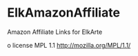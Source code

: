 ElkAmazonAffiliate
==================

Amazon Affiliate Links for ElkArte

o license MPL 1.1 http://mozilla.org/MPL/1.1/